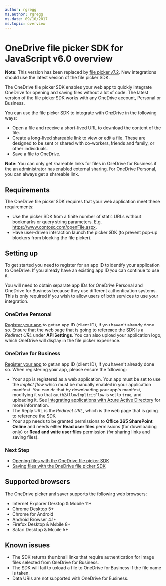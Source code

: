 ```yaml
---
author: rgregg
ms.author: rgregg
ms.date: 09/10/2017
ms.topic: overview
---
```

# OneDrive file picker SDK for JavaScript v6.0 overview

**Note:** This version has been replaced by [file picker v7.2](../js-v72/js-picker-overview.md).
New integrations should use the latest version of the file picker SDK.

The OneDrive file picker SDK enables your web app to quickly integrate
OneDrive for opening and saving files without a lot of code. The latest version
of the file picker SDK works with any OneDrive account, Personal or Business.

You can use the file picker SDK to integrate with OneDrive in the following ways:

* Open a file and receive a short-lived URL to download the content of the file.
* Create a long-lived shareable link to view or edit a file. These are designed to be
  sent or shared with co-workers, friends and family, or other individuals.
* Save a file to OneDrive.

**Note:** You can only get shareable links for files in OneDrive for Business if
the an administrator has enabled external sharing. For OneDrive Personal, you
can always get a shareable link.

## Requirements

The OneDrive file picker SDK requires that your web application meet these
requirements:

* Use the picker SDK from a finite number of static URLs without bookmarks or
  query string parameters. E.g. https://www.contoso.com/openFile.aspx.
* Have user-driven interaction launch the picker SDK (to prevent pop-up blockers
  from blocking the file picker).

## Setting up

To get started you need to register for an app ID to identify your application
to OneDrive. If you already have an existing app ID you can continue to use it.

You will need to obtain separate app IDs for OneDrive Personal and OneDrive for
Business because they use different authentication systems. This is
only required if you wish to allow users of both services to use your integration.

### OneDrive Personal

[Register your app](../../../rest-api/concepts/app-registration.md) to get
an app ID (client ID), if you haven't already done so. Ensure that the web
page that is going to reference the SDK is a *Redirect URL* under
**API Settings**.  You can also upload your application logo, which
OneDrive will display in the file picker experience.

### OneDrive for Business

[Register your app](../../../rest-api/concepts/app-registration-server.md) to get an
app ID (client ID), if you haven't already done so. When registering your app, please ensure the
following:

* Your app is registered as a web application. Your app must be set to use the
  *implict flow* which must be manually enabled in your application manifest.
  You can do that by downloading your app's manifest, modifying
  it so that `oauth2AllowImplicitFlow` is set to `true`, and uploading it. See
  [Integrating applications with Azure Active Directory][aad-implicit-flow]
  for more information.
* The Reply URL is the *Redirect URL*, which is the web page that is going to
  reference the SDK.
* Your app needs to be granted permissions to **Office 365 SharePoint Online**
  and needs either **Read user files** permissions (for downloading only) or
 **Read and write user files** permission (for sharing links and saving files).

[aad-implicit-flow]: https://azure.microsoft.com/en-us/documentation/articles/active-directory-integrating-applications/#enabling-oauth-20-implicit-grant-for-single-page-applications

### Next Step

* [Opening files with the OneDrive file picker SDK](js-picker-open.md)
* [Saving files with the OneDrive file picker SDK](js-picker-save.md)

## Supported browsers

The OneDrive picker and saver supports the following web browsers:

* Internet Explorer Desktop & Mobile 11+
* Chrome Desktop 5+
* Chrome for Android
* Android Browser 4.1+
* Firefox Desktop & Mobile 8+
* Safari Desktop & Mobile 5+

## Known issues

* The SDK returns thumbnail links that require authentication for image files selected from OneDrive for Business.
* The SDK will fail to upload a file to OneDrive for Business if the file name is taken.
* Data URIs are not supported with OneDrive for Business.

<!-- {
  "type": "#page.annotation",
  "description": "Learn how to use the JavaScript file picker SDK to connect your web app to OneDrive.",
  "keywords": "js,javascript,onedrive,picker,saver,open,save,cloud",
  "section": "sdks",
  "headerAdditions": [
    "<script type=\"text/javascript\" src=\"https://js.live.net/v6.0/OneDrive.js\" id=\"onedrive-js\" client-id=\"000000004C142703,99594742-f258-449f-af3b-a259f65d6072\"></script>"
  ],
  "footerAdditions": [
    "<link rel=\"stylesheet\" type=\"text/css\" href=\"js-sample.css\" />",
    "<script type=\"text/javascript\" src=\"unified-js-sample.js\"></script>"]
} -->
